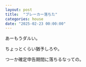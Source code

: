 ```yaml
---
layout: post
title:  "ブレーカー落ちた"
categories: house
date: "2025-02-23 00:00:00"
---
```


あーもうダルい。

ちょっとくらい猶予しろや。

つーか確定申告期間に落ちるなっての。
